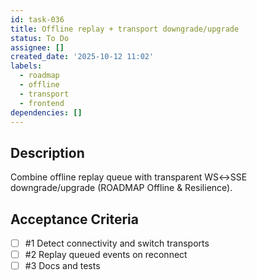 ```yaml
---
id: task-036
title: Offline replay + transport downgrade/upgrade
status: To Do
assignee: []
created_date: '2025-10-12 11:02'
labels:
  - roadmap
  - offline
  - transport
  - frontend
dependencies: []
---
```


## Description

<!-- SECTION:DESCRIPTION:BEGIN -->
Combine offline replay queue with transparent WS↔SSE downgrade/upgrade (ROADMAP Offline & Resilience).
<!-- SECTION:DESCRIPTION:END -->

## Acceptance Criteria
<!-- AC:BEGIN -->
- [ ] #1 Detect connectivity and switch transports
- [ ] #2 Replay queued events on reconnect
- [ ] #3 Docs and tests
<!-- AC:END -->
